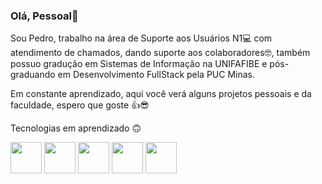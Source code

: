 ### Olá, Pessoal👋

Sou Pedro, trabalho na área de Suporte aos Usuários N1💻 com atendimento de chamados, dando suporte aos colaboradores🤓, também possuo gradução em Sistemas de Informação na UNIFAFIBE e pós-graduando em Desenvolvimento FullStack pela PUC Minas.

Em constante aprendizado, aqui você verá alguns projetos pessoais e da faculdade, espero que goste 👍😎

Tecnologias em aprendizado 🙃

<div display="inline">
  <img src="https://cdn.jsdelivr.net/gh/devicons/devicon@latest/icons/html5/html5-original.svg" height="50px" width="50px"/>

  <img src="https://cdn.jsdelivr.net/gh/devicons/devicon@latest/icons/css3/css3-original.svg" height="50px" width="50px"/>

  <img src="https://cdn.jsdelivr.net/gh/devicons/devicon@latest/icons/javascript/javascript-original.svg" height="50px" width="50px"/>

  <img src="https://cdn.jsdelivr.net/gh/devicons/devicon@latest/icons/csharp/csharp-original.svg" height="50px" width="50px"/>

  <img src="https://cdn.jsdelivr.net/gh/devicons/devicon@latest/icons/nodejs/nodejs-original-wordmark.svg" height="50px" width="50px"/>

</div>













